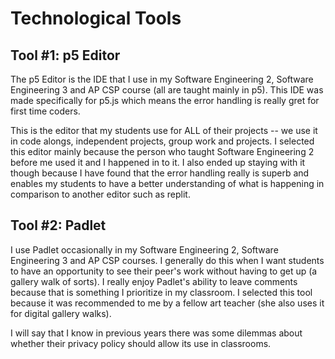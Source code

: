 # Technological Tools

## Tool #1: p5 Editor

The p5 Editor is the IDE that I use in my Software Engineering 2, Software Engineering 3 and AP CSP course (all are taught mainly in p5). This IDE was made specifically for p5.js which means the error handling is really gret for first time coders. 

This is the editor that my students use for ALL of their projects -- we use it in code alongs, independent projects, group work and projects. I selected this editor mainly because the person who taught Software Engineering 2 before me used it and I happened in to it. I also ended up staying with it though because I have found that the error handling really is superb and enables my students to have a better understanding of what is happening in comparison to another editor such as replit.

## Tool #2: Padlet

I use Padlet occasionally in my Software Engineering 2, Software Engineering 3 and AP CSP courses. I generally do this when I want students to have an opportunity to see their peer's work without having to get up (a gallery walk of sorts). I really enjoy Padlet's ability to leave comments because that is something I prioritize in my classroom. I selected this tool because it was recommended to me by a fellow art teacher (she also uses it for digital gallery walks). 

I will say that I know in previous years there was some dilemmas about whether their privacy policy should allow its use in classrooms.